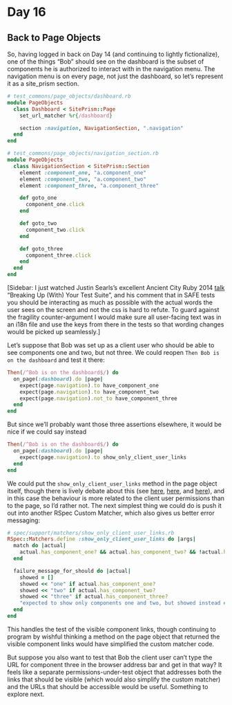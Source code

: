 # Day 16

## Back to Page Objects

So, having logged in back on Day 14 (and continuing to lightly fictionalize), one of the things “Bob” should see on the dashboard is the subset of components he is authorized to interact with in the navigation menu.  The navigation menu is on every page, not just the dashboard, so let’s represent it as a site_prism section.

```ruby
# test_commons/page_objects/dashboard.rb
module PageObjects
  class Dashboard < SitePrism::Page
    set_url_matcher %r{/dashboard}

    section :navigation, NavigationSection, ".navigation"
  end
end

# test_commons/page_objects/navigation_section.rb
module PageObjects
  class NavigationSection < SitePrism::Section
    element :component_one, "a.component_one"
    element :component_two, "a.component_two"
	element :component_three, "a.component_three"

    def goto_one
      component_one.click
    end

    def goto_two
      component_two.click
    end

    def goto_three
      component_three.click
    end
  end
end
```

[Sidebar: I just watched Justin Searls’s excellent Ancient City Ruby 2014 [talk](https://www.youtube.com/watch?v=vkAfGHd7sZY) “Breaking Up (With) Your Test Suite”, and his comment that in SAFE tests you should be interacting as much as possible with the actual words the user sees on the screen and not the css is hard to refute.  To guard against the fragility counter-argument I would make sure all user-facing text was in an i18n file and use the keys from there in the tests so that wording changes would be picked up seamlessly.]

Let’s suppose that Bob was set up as a client user who should be able to see components one and two, but not three.  We could reopen `Then Bob is on the dashboard` and test it there:

```ruby
Then(/^Bob is on the dashboard$/) do
  on_page(:dashboard).do |page|
    expect(page.navigation).to have_component_one
    expect(page.navigation).to have_component_two
    expect(page.navigation).not_to have_component_three
  end
end
```

But since we’ll probably want those three assertions elsewhere, it would be nice if we could say instead

```ruby
Then(/^Bob is on the dashboard$/) do
  on_page(:dashboard).do |page|
    expect(page.navigation).to show_only_client_user_links
  end
end
```

We could put the `show_only_client_user_links` method in the page object itself, though there is lively debate about this (see [here](http://martinfowler.com/bliki/PageObject.html), [here](http://blog.thepete.net/blog/2013/09/13/assertions-in-page-objects/), and [here](http://techie-notebook.blogspot.ca/2014/01/using-capybara-and-rspec-assertions-in.html)), and in this case the behaviour is more related to the client user permissions than to the page, so I’d rather not.  The next simplest thing we could do is push it out into another RSpec Custom Matcher, which also gives us better error messaging:

```ruby
# spec/support/matchers/show_only_client_user_links.rb
RSpec::Matchers.define :show_only_client_user_links do |args|
  match do |actual|
    actual.has_component_one? && actual.has_component_two? && !actual.has_component_three?
  end

  failure_message_for_should do |actual|
    showed = []
    showed << "one" if actual.has_component_one?
    showed << "two" if actual.has_component_two?
    showed << "three" if actual.has_component_three?
    "expected to show only components one and two, but showed instead #{showed}."
  end
end
```

This handles the test of the visible component links, though continuing to program by wishful thinking a method on the page object that returned the visible component links would have simplified the custom matcher code.

But suppose you also want to test that Bob the client user can’t type the URL for component three in the browser address bar and get in that way?  It feels like a separate permissions-under-test object that addresses both the links that should be visible (which would also simplify the custom matcher) and the URLs that should be accessible would be useful.  Something to explore next.
